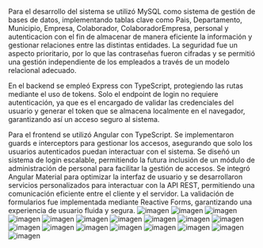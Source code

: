 
Para el desarrollo del sistema se utilizó MySQL como sistema de gestión de bases de datos, implementando tablas clave como Pais, Departamento, Municipio, Empresa, Colaborador, ColaboradorEmpresa, personal y autenticacion con el fin de almacenar de manera eficiente la información y gestionar relaciones entre las distintas entidades. La seguridad fue un aspecto prioritario, por lo que las contraseñas fueron cifradas y se permitió una gestión independiente de los empleados a través de un modelo relacional adecuado.

En el backend se empleó Express con TypeScript, protegiendo las rutas mediante el uso de tokens. Solo el endpoint de login no requiere autenticación, ya que es el encargado de validar las credenciales del usuario y generar el token que se almacena localmente en el navegador, garantizando así un acceso seguro al sistema.

Para el frontend se utilizó Angular con TypeScript. Se implementaron guards e interceptors para gestionar los accesos, asegurando que solo los usuarios autenticados puedan interactuar con el sistema. Se diseñó un sistema de login escalable, permitiendo la futura inclusión de un módulo de administración de personal para facilitar la gestión de accesos. Se integró Angular Material para optimizar la interfaz de usuario y se desarrollaron servicios personalizados para interactuar con la API REST, permitiendo una comunicación eficiente entre el cliente y el servidor. La validación de formularios fue implementada mediante Reactive Forms, garantizando una experiencia de usuario fluida y segura.
![imagen](https://github.com/user-attachments/assets/e1e5a16f-199f-489d-bb2f-e4d3e61544c5)
![imagen](https://github.com/user-attachments/assets/823dfda1-861c-44a1-b988-fcc367cccc5b)
![imagen](https://github.com/user-attachments/assets/f5d511d1-b1da-4bce-8848-37095deda77b)
![imagen](https://github.com/user-attachments/assets/f37a60d9-2d78-4ee9-aa82-35af80f0008f)
![imagen](https://github.com/user-attachments/assets/ab73f2e8-4f98-4a27-8b28-e535f497aedc)
![imagen](https://github.com/user-attachments/assets/d907cced-9a33-481b-869a-b3696a1ad375)
![imagen](https://github.com/user-attachments/assets/2e9a6163-225c-4f4b-b41c-44602266e8ef)
![imagen](https://github.com/user-attachments/assets/c0ad90f8-119e-46a4-bd7f-2be66e94c946)
![imagen](https://github.com/user-attachments/assets/2b12aa15-ab95-4c8c-9bed-8e6a550947d6)
![imagen](https://github.com/user-attachments/assets/692697c9-0719-4b2b-8684-787d95d77518)
![imagen](https://github.com/user-attachments/assets/b9dbadba-d002-4082-8208-f5f776bcc05f)
![imagen](https://github.com/user-attachments/assets/b1019486-531f-4814-a56c-21ab5ddf6fc1)
![imagen](https://github.com/user-attachments/assets/32565804-5770-41dc-a35b-8080873d41ae)
![imagen](https://github.com/user-attachments/assets/1a69cb2e-4732-47c8-a513-c6c6f376a95a)
![imagen](https://github.com/user-attachments/assets/4b789ff4-58f7-43e5-94c6-a32dc2ac0df4)
![imagen](https://github.com/user-attachments/assets/7da7342c-23b7-49d8-bcb2-29787d5e2cda)
![imagen](https://github.com/user-attachments/assets/4f693dee-3206-4517-8757-8c1befaac1a9)
![imagen](https://github.com/user-attachments/assets/e8847404-42f5-4215-845a-273273f87853)



